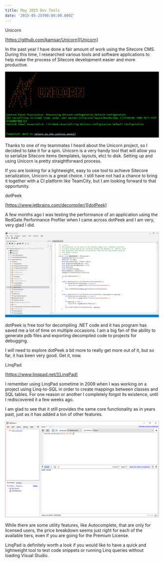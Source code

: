```yaml
---
title: May 2015 Dev Tools
date: '2015-05-25T00:00:00.000Z'
---
```


<p class="subtitle">Unicorn</p>

[https://github.com/kamsar/Unicorn][Unicorn]

In the past year I have done a fair amount of work using the Sitecore CMS. During this time, I researched various tools and software applications to help make the process of Sitecore development easier and more productive.

<!--more-->

![Unicorn screenshot](./unicorn.jpg)

Thanks to one of my teammates I heard about the Unicorn project, so I decided to take it for a spin. Unicorn is a very handy tool that will allow you to serialize Sitecore items (templates, layouts, etc) to disk. Setting up and using Unicorn is pretty straightforward process.

If you are looking for a lightweight, easy to use tool to achieve Sitecore serialization, Unicorn is a great choice. I still have not had a chance to bring it together with a CI platform like TeamCity, but I am looking forward to that opportunity.

<p class="subtitle">dotPeek</p>

[https://www.jetbrains.com/decompiler/][dotPeek]

A few months ago I was testing the performance of an application using the RedGate Performance Profiler when I came across dotPeek and I am very, very glad I did.

![dotPeek screenshot](./dotpeek.png)

dotPeek is free tool for decompiling .NET code and it has program has saved me a lot of time on multiple occasions. I am a big fan of the ability to generate pdb files and exporting decompiled code to projects for debugging.

I will need to explore dotPeek a bit more to really get more out of it, but so far, it has been very good. Get it, now.

<p class="subtitle">LinqPad</p>

[https://www.linqpad.net/][LinqPad]

I remember using LinqPad sometime in 2009 when I was working on a project using Linq-to-SQL in order to create mappings between classes and SQL tables. For one reason or another I completely forgot its existence, until I rediscovered it a few weeks ago.

I am glad to see that it still provides the same core functionality as in years past, just as it has added a ton of other features.

![LinqPad](./linqpad.png)

While there are some utility features, like Autocomplete, that are only for licensed users, the price breakdown seems just right for each of the available tiers, even if you are going for the Premium License.

LinqPad is definitely worth a look if you would like to have a quick and lightweight tool to test code snippets or running Linq queries without loading Visual Studio.
